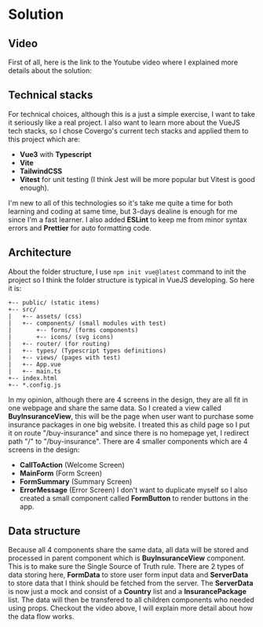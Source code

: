 # Solution

## Video

First of all, here is the link to the Youtube video where I explained more details about the solution:


## Technical stacks

For technical choices, although this is a just a simple exercise, I want to take it seriously like a real project. I also want to learn more about the VueJS tech stacks, so I chose Covergo's current tech stacks and applied them to this project which are:

- **Vue3** with **Typescript**
- **Vite**
- **TailwindCSS**
- **Vitest** for unit testing (I think Jest will be more popular but Vitest is good enough).

I'm new to all of this technologies so it's take me quite a time for both learning and coding at same time, but 3-days dealine is enough for me since I'm a fast learner. I also added **ESLint** to keep me from minor syntax errors and **Prettier** for auto formatting code.

## Architecture

About the folder structure, I use `npm init vue@latest` command to init the project so I think the folder structure is typical in VueJS developing. So here it is:
```
+-- public/ (static items)
+-- src/
|   +-- assets/ (css)
|   +-- components/ (small modules with test)
|       +-- forms/ (forms components)
|       +-- icons/ (svg icons)
|   +-- router/ (for routing)
|   +-- types/ (Typescript types definitions)
|   +-- views/ (pages with test)
|   +-- App.vue
|   +-- main.ts
+-- index.html
+-- *.config.js
```

In my opinion, although there are 4 screens in the design, they are all fit in one webpage and share the same data. So I created a view called **BuyInsuranceView**, this will be the page when user want to purchase some insurance packages in one big website. I treated this as child page so I put it on route "/buy-insurance" and since there is no homepage yet, I redirect path "/" to "/buy-insurance". There are 4 smaller components which are 4 screens in the design:
- **CallToAction** (Welcome Screen)
- **MainForm** (Form Screen)
- **FormSummary** (Summary Screen)
- **ErrorMessage** (Error Screen)
I don't want to duplicate myself so I also created a small component called **FormButton** to render buttons in the app.

## Data structure

Because all 4 components share the same data, all data will be stored and processed in parent component which is **BuyInsuranceView** component. This is to make sure the Single Source of Truth rule. There are 2 types of data storing here, **FormData** to store user form input data and **ServerData** to store data that I think should be fetched from the server. The **ServerData** is now just a mock and consist of a **Country** list and a **InsurancePackage** list. The data will then be transfered to all children components who needed using props. Checkout the video above, I will explain more detail about how the data flow works.